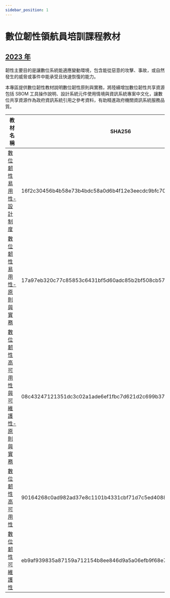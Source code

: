 ```yaml
---
sidebar_position: 1
---
```


# 數位韌性領航員培訓課程教材

## [2023 年](https://github.com/nics-tw/resilience-material/releases/tag/2023)

韌性主要目的是讓數位系統能適應變動環境，包含能從惡意的攻擊、事故，或自然發生的威脅或事件中能承受且快速恢復的能力。

本專區提供數位韌性教材說明數位韌性原則與實務，將陸續增加數位韌性共享資源包括 SBOM 工具操作說明、設計系統元件使用情境與資訊系統專案中文化，讓數位共享資源作為政府資訊系統引用之參考資料，有助精進政府機關資訊系統服務品質。

| 教材名稱                                       | SHA256                                                             |
|------------------------------------------------|--------------------------------------------------------------------|
| [數位韌性易用性-設計制度](https://github.com/nics-tw/resilience-material/releases/download/2023/usability_design-system.pdf)              | 16f2c30456b4b58e73b4bdc58a0d6b4f12e3eecdc9bfc70267edf891e00bbda4 |
| [數位韌性易用性-原則與實務](https://github.com/nics-tw/resilience-material/releases/download/2023/usability_principles-and-practices.pdf)            | 17a97eb320c77c85853c6431bf5d60adc85b2bf508cb571e89b4f3935cd9fd69 |
| [數位韌性高可用性與可維護性-原則與實務](https://github.com/nics-tw/resilience-material/releases/download/2023/ha-and-maintainability_principles-and-practices.pdf)  | 08c43247121351dc3c02a1ade6ef1fbc7d621d2c699b372fc93e6564117f684e |
| [數位韌性高可用性](https://github.com/nics-tw/resilience-material/releases/download/2023/high-availability.pdf)                     | 90164268c0ad982ad37e8c1101b4331cbf71d7c5ed408818fc87656fe1f19e64 |
| [數位韌性可維護性](https://github.com/nics-tw/resilience-material/releases/download/2023/maintainability.pdf)                     | eb9af939835a87159a712154b8ee846d9a5a06efb9f68e7b3b797831f2cfb413 |
